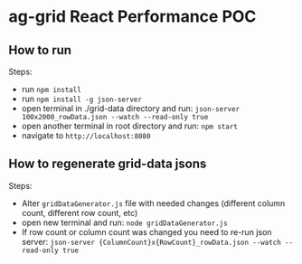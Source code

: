 # ag-grid React Performance POC

## How to run

Steps:

- run `npm install`
- run `npm install -g json-server`
- open terminal in ./grid-data directory and run: `json-server 100x2000_rowData.json --watch --read-only true`
- open another terminal in root directory and run: `npm start`
- navigate to `http://localhost:8080`

## How to regenerate grid-data jsons

Steps:

- Alter `gridDataGenerator.js` file with needed changes (different column count, different row count, etc)
- open new terminal and run: `node gridDataGenerator.js`
- If row count or column count was changed you need to re-run json server: `json-server {ColumnCount}x{RowCount}_rowData.json --watch --read-only true`
